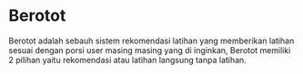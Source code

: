 # Berotot

Berotot adalah sebauh sistem rekomendasi latihan yang memberikan latihan sesuai dengan porsi user masing masing yang di inginkan, Berotot memiliki 2 pilihan yaitu rekomendasi atau latihan langsung tanpa latihan.

## 